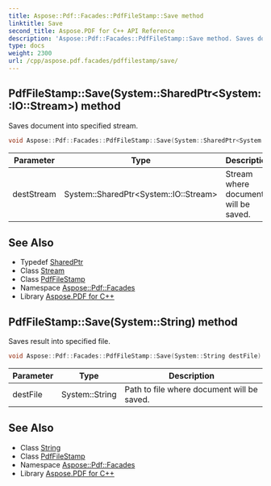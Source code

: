 ```yaml
---
title: Aspose::Pdf::Facades::PdfFileStamp::Save method
linktitle: Save
second_title: Aspose.PDF for C++ API Reference
description: 'Aspose::Pdf::Facades::PdfFileStamp::Save method. Saves document into specified stream in C++.'
type: docs
weight: 2300
url: /cpp/aspose.pdf.facades/pdffilestamp/save/
---
```

## PdfFileStamp::Save(System::SharedPtr\<System::IO::Stream\>) method


Saves document into specified stream.

```cpp
void Aspose::Pdf::Facades::PdfFileStamp::Save(System::SharedPtr<System::IO::Stream> destStream) override
```


| Parameter | Type | Description |
| --- | --- | --- |
| destStream | System::SharedPtr\<System::IO::Stream\> | Stream where document will be saved. |

## See Also

* Typedef [SharedPtr](../../../system/sharedptr/)
* Class [Stream](../../../system.io/stream/)
* Class [PdfFileStamp](../)
* Namespace [Aspose::Pdf::Facades](../../)
* Library [Aspose.PDF for C++](../../../)
## PdfFileStamp::Save(System::String) method


Saves result into specified file.

```cpp
void Aspose::Pdf::Facades::PdfFileStamp::Save(System::String destFile) override
```


| Parameter | Type | Description |
| --- | --- | --- |
| destFile | System::String | Path to file where document will be saved. |

## See Also

* Class [String](../../../system/string/)
* Class [PdfFileStamp](../)
* Namespace [Aspose::Pdf::Facades](../../)
* Library [Aspose.PDF for C++](../../../)
